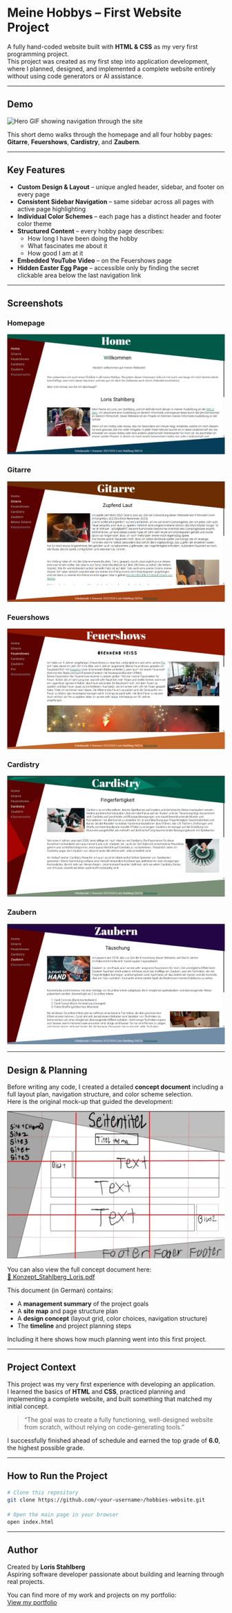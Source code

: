 # Meine Hobbys – First Website Project

A fully hand-coded website built with **HTML & CSS** as my very first programming project.  
This project was created as my first step into application development, where I planned, designed, and implemented a complete website entirely without using code generators or AI assistance.

---

## Demo

![Hero GIF showing navigation through the site](./assets/hero.gif)

This short demo walks through the homepage and all four hobby pages: **Gitarre**, **Feuershows**, **Cardistry**, and **Zaubern**.

---

## Key Features

- **Custom Design & Layout** – unique angled header, sidebar, and footer on every page  
- **Consistent Sidebar Navigation** – same sidebar across all pages with active page highlighting  
- **Individual Color Schemes** – each page has a distinct header and footer color theme  
- **Structured Content** – every hobby page describes:
  - How long I have been doing the hobby
  - What fascinates me about it
  - How good I am at it
- **Embedded YouTube Video** – on the Feuershows page  
- **Hidden Easter Egg Page** – accessible only by finding the secret clickable area below the last navigation link

---

## Screenshots

### Homepage
![Homepage Screenshot](./assets/home.png)

### Gitarre
![Gitarre Screenshot](./assets/gitarre.png)

### Feuershows
![Feuershows Screenshot](./assets/feuershows.png)

### Cardistry
![Cardistry Screenshot](./assets/cardistry.png)

### Zaubern
![Zaubern Screenshot](./assets/zaubern.png)

---

## Design & Planning

Before writing any code, I created a detailed **concept document** including a full layout plan, navigation structure, and color scheme selection.  
Here is the original mock-up that guided the development:

![Mockup Layout](./assets/mockup.png)

You can also view the full concept document here:  
[📄 Konzept_Stahlberg_Loris.pdf](./Konzept/Konzept_Stahlberg_Loris.pdf)  

This document (in German) contains:
- A **management summary** of the project goals  
- A **site map** and page structure plan  
- A **design concept** (layout grid, color choices, navigation structure)  
- The **timeline** and project planning steps  

Including it here shows how much planning went into this first project.

---

## Project Context

This project was my very first experience with developing an application.  
I learned the basics of **HTML** and **CSS**, practiced planning and implementing a complete website, and built something that matched my initial concept.  

> “The goal was to create a fully functioning, well-designed website from scratch, without relying on code-generating tools.”

I successfully finished ahead of schedule and earned the top grade of **6.0**, the highest possible grade.

---

## How to Run the Project

```bash
# Clone this repository
git clone https://github.com/<your-username>/hobbies-website.git

# Open the main page in your browser
open index.html
```


---

## Author

Created by **Loris Stahlberg**  
Aspiring software developer passionate about building and learning through real projects.  

You can find more of my work and projects on my portfolio:  
[View my portfolio](https://lorisstahlberg.ch)
